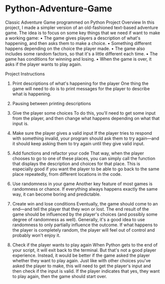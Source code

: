 # Python-Adventure-Game
Classic Adventure Game programmed on Python
Project Overview
In this project, I made a simpler version of an old-fashioned text-based adventure game. The idea is to focus on some key things that we need if want to make a working game:
	•	The game gives players a description of what's happening, and then asks them to make a choice.
	•	Something different happens depending on the choice the player made.
	•	The game also includes some random factors, so that it's a little different each time.
	•	The game has conditions for winning and losing.
	•	When the game is over, it asks if the player wants to play again.

Project Instructions
1. Print descriptions of what's happening for the player
One thing the game will need to do is to print messages for the player to describe what is happening. 
2. Pausing between printing descriptions
3. Give the player some choices
To do this, you'll need to get some input from the player, and then change what happens depending on what that input is.

4. Make sure the player gives a valid input
If the player tries to respond with something invalid, your program should ask them to try again—and it should keep asking them to try again until they give valid input. 

5. Add functions and refactor your code
That way, when the player chooses to go to one of these places, you can simply call the function that displays the description and choices for that place. This is especially good if you want the player to be able to go back to the same place repeatedly, from different locations in the code.

6. Use randomness in your game
Another key feature of most games is randomness or chance. If everything always happens exactly the same way, it can become boring and predictable.

7. Create win and lose conditions
Eventually, the game should come to an end—and tell the player that they won or lost. The end result of the game should be influenced by the player's choices (and possibly some degree of randomness as well). Generally, it's a good idea to use randomness to only partially influence the outcome. If what happens to the player is completely random, the player will feel out of control and probably won't enjoy it. 
8. Check if the player wants to play again
When Python gets to the end of your script, it will exit back to the terminal. But that's not a good player experience. Instead, it would be better if the game asked the player whether they want to play again. Just like with other choices you've asked the player to make, this will need to get the player's input and then check if the input is valid.
If the player indicates that yes, they want to play again, then the game should start over.
